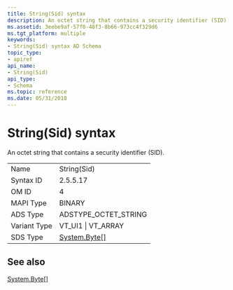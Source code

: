 ```yaml
---
title: String(Sid) syntax
description: An octet string that contains a security identifier (SID).
ms.assetid: 3eebe9af-57f0-48f3-8b66-973cc4f329d6
ms.tgt_platform: multiple
keywords:
- String(Sid) syntax AD Schema
topic_type:
- apiref
api_name:
- String(Sid)
api_type:
- Schema
ms.topic: reference
ms.date: 05/31/2018
---
```


# String(Sid) syntax

An octet string that contains a security identifier (SID).



|              |                                                                   |
|--------------|-------------------------------------------------------------------|
| Name         | String(Sid)                                                       |
| Syntax ID    | 2.5.5.17                                                          |
| OM ID        | 4                                                                 |
| MAPI Type    | BINARY                                                            |
| ADS Type     | ADSTYPE\_OCTET\_STRING                                            |
| Variant Type | VT\_UI1 \| VT\_ARRAY                                              |
| SDS Type     | [System.Byte\[\]](http://msdn.microsoft.com/en-us/library/system.byte.aspx) |



## See also

<dl> <dt>

[System.Byte\[\]](http://msdn.microsoft.com/en-us/library/system.byte.aspx)
</dt> </dl>

 

 




